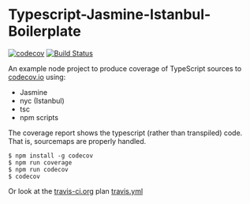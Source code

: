 # Typescript-Jasmine-Istanbul-Boilerplate

[![codecov](https://codecov.io/gh/JeremyMarshall/Typescript-Jasmine-Istanbul-Boilerplate/branch/master/graph/badge.svg)](https://codecov.io/gh/JeremyMarshall/Typescript-Jasmine-Istanbul-Boilerplate)
[![Build Status](https://travis-ci.org/JeremyMarshall/Typescript-Jasmine-Istanbul-Boilerplate.svg?branch=master)](https://travis-ci.org/JeremyMarshall/Typescript-Jasmine-Istanbul-Boilerplate)

An example node project to produce coverage of TypeScript sources to [codecov.io](https://codecov.io) using:

- Jasmine
- nyc (Istanbul)
- tsc
- npm scripts

The coverage report shows the typescript (rather than transpiled) code. That is, sourcemaps are properly handled.

    $ npm install -g codecov
    $ npm run coverage
    $ npm run codecov
    $ codecov
        
Or look at the [travis-ci.org](https://travis-ci.org/github/JeremyMarshall/Typescript-Jasmine-Istanbul-Boilerplate) plan
[travis.yml](./.travis.yml)